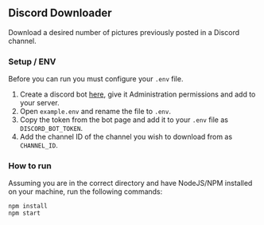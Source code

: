 ## Discord Downloader

Download a desired number of pictures previously posted in a Discord channel.

### Setup / ENV
Before you can run you must configure your `.env` file.
1. Create a discord bot [here](https://discordapp.com/developers/applications/), give it Administration permissions and add to your server.
2. Open `example.env` and rename the file to `.env`.
3. Copy the token from the bot page and add it to your `.env` file as `DISCORD_BOT_TOKEN`.
4. Add the channel ID of the channel you wish to download from as `CHANNEL_ID`.

### How to run
Assuming you are in the correct directory and have NodeJS/NPM installed on your machine, run the following commands:
```
npm install
npm start
```